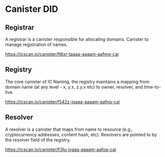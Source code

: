 # Canister DID

## Registrar

A registrar is a canister responsible for allocating domains. Canister to manage registration of names.

<https://icscan.io/canister/ft6xr-taaaa-aaaam-aafmq-cai>

## Registry

The core canister of IC Naming, the registry maintains a mapping from domain name (at any level - x, y.x, z.y.x etc) to owner, resolver, and time-to-live.

<https://icscan.io/canister/f542z-iqaaa-aaaam-aafnq-cai>

## Resolver

A resolver is a canister that maps from name to resource (e.g., cryptocurrency addresses, content hash, etc). Resolvers are pointed to by the resolver field of the registry.

<https://icscan.io/canister/fi3lu-jyaaa-aaaam-aafoa-cai>
